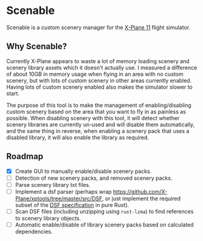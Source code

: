 # Scenable

Scenable is a custom scenery manager for the [X-Plane 11](https://www.x-plane.com/) flight simulator.

## Why Scenable?

Currently X-Plane appears to waste a lot of memory loading scenery and scenery library assets which it doesn't actually use. I measured a difference of about 10GB in memory usage when flying in an area with no custom scenery, but with lots of custom scenery in other areas currently enabled. Having lots of custom scenery enabled also makes the simulator slower to start.

The purpose of this tool is to make the management of enabling/disabling custom scenery based on the area that you want to fly in as painless as possible. When disabling scenery with this tool, it will detect whether scenery libraries are currently un-used and will disable them automatically, and the same thing in reverse, when enabling a scenery pack that uses a disabled library, it will also enable the library as required.

## Roadmap

-[x] Create GUI to manually enable/disable scenery packs.
-[ ] Detection of new scenery packs, and removed scenery packs.
-[ ] Parse scenery library txt files.
-[ ] Implement a dsf parser (perhaps wrap <https://github.com/X-Plane/xptools/tree/master/src/DSF>, or just implement the required subset of the [DSF specification](https://developer.x-plane.com/article/dsf-file-format-specification/) in pure Rust).
-[ ] Scan DSF files (including unzipping using `rust-lzma`) to find references to scenery library objects.
-[ ] Automatic enable/disable of library scenery packs based on calculated dependencies.
